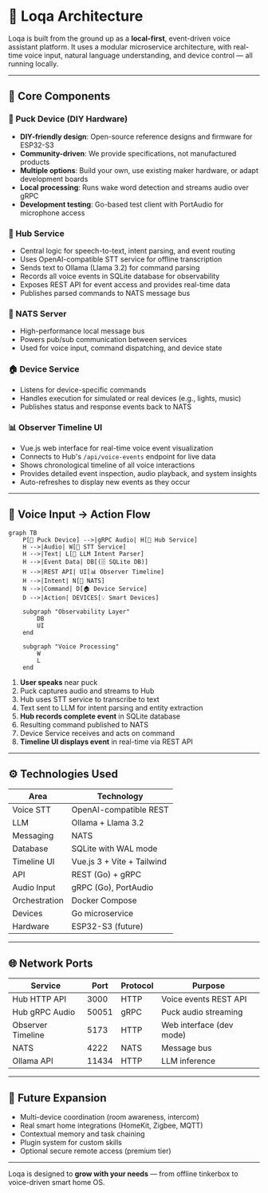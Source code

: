 # 🧠 Loqa Architecture

Loqa is built from the ground up as a **local-first**, event-driven voice assistant platform. It uses a modular microservice architecture, with real-time voice input, natural language understanding, and device control — all running locally.

---

## 🧱 Core Components

### 🎤 Puck Device (DIY Hardware)
- **DIY-friendly design**: Open-source reference designs and firmware for ESP32-S3
- **Community-driven**: We provide specifications, not manufactured products  
- **Multiple options**: Build your own, use existing maker hardware, or adapt development boards
- **Local processing**: Runs wake word detection and streams audio over gRPC
- **Development testing**: Go-based test client with PortAudio for microphone access

### 🧠 Hub Service
- Central logic for speech-to-text, intent parsing, and event routing
- Uses OpenAI-compatible STT service for offline transcription
- Sends text to Ollama (Llama 3.2) for command parsing
- Records all voice events in SQLite database for observability
- Exposes REST API for event access and provides real-time data
- Publishes parsed commands to NATS message bus

### 📡 NATS Server
- High-performance local message bus
- Powers pub/sub communication between services
- Used for voice input, command dispatching, and device state

### 🏠 Device Service
- Listens for device-specific commands
- Handles execution for simulated or real devices (e.g., lights, music)
- Publishes status and response events back to NATS

### 📊 Observer Timeline UI
- Vue.js web interface for real-time voice event visualization
- Connects to Hub's `/api/voice-events` endpoint for live data
- Shows chronological timeline of all voice interactions
- Provides detailed event inspection, audio playback, and system insights
- Auto-refreshes to display new events as they occur

---

## 🔁 Voice Input → Action Flow

```mermaid
graph TB
    P[🎤 Puck Device] -->|gRPC Audio| H[🧠 Hub Service]
    H -->|Audio| W[📝 STT Service]
    H -->|Text| L[🤖 LLM Intent Parser]
    H -->|Event Data| DB[(🗄️ SQLite DB)]
    H -->|REST API| UI[📊 Observer Timeline]
    H -->|Intent| N[📡 NATS]
    N -->|Command| D[🏠 Device Service]
    D -->|Action| DEVICES[💡 Smart Devices]
    
    subgraph "Observability Layer"
        DB
        UI
    end
    
    subgraph "Voice Processing"
        W
        L
    end
```

1. **User speaks** near puck
2. Puck captures audio and streams to Hub
3. Hub uses STT service to transcribe to text
4. Text sent to LLM for intent parsing and entity extraction
5. **Hub records complete event** in SQLite database
6. Resulting command published to NATS
7. Device Service receives and acts on command
8. **Timeline UI displays event** in real-time via REST API

---

## ⚙️ Technologies Used

| Area         | Technology              |
|--------------|--------------------------|
| Voice STT    | OpenAI-compatible REST   |
| LLM          | Ollama + Llama 3.2       |
| Messaging    | NATS                     |
| Database     | SQLite with WAL mode     |
| Timeline UI  | Vue.js 3 + Vite + Tailwind |
| API          | REST (Go) + gRPC         |
| Audio Input  | gRPC (Go), PortAudio     |
| Orchestration| Docker Compose           |
| Devices      | Go microservice          |
| Hardware     | ESP32-S3 (future)        |

---

## 🌐 Network Ports

| Service         | Port | Protocol | Purpose |
|------------------|------|----------|---------|
| Hub HTTP API     | 3000 | HTTP     | Voice events REST API |
| Hub gRPC Audio   | 50051| gRPC     | Puck audio streaming |
| Observer Timeline| 5173 | HTTP     | Web interface (dev mode) |
| NATS             | 4222 | NATS     | Message bus |
| Ollama API       | 11434| HTTP     | LLM inference |

---

## 🚀 Future Expansion

- Multi-device coordination (room awareness, intercom)
- Real smart home integrations (HomeKit, Zigbee, MQTT)
- Contextual memory and task chaining
- Plugin system for custom skills
- Optional secure remote access (premium tier)

---

Loqa is designed to **grow with your needs** — from offline tinkerbox to voice-driven smart home OS.